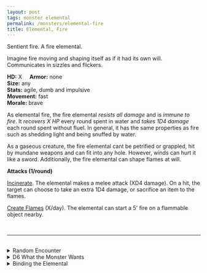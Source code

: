 ```yaml
---
layout: post
tags: monster elemental
permalink: /monsters/elemental-fire
title: Elemental, Fire
---
```


Sentient fire. A fire elemental.

Imagine fire moving and shaping itself as if it had its own will. Communicates in sizzles and flickers.

**HD:** X  &nbsp; &nbsp;  **Armor:** none <br>
**Size:** any <br>
**Stats:** agile, dumb and impulsive <br>
**Movement:** fast <br>
**Morale:** brave <br>

As elemental fire, the fire elemental *resists all damage* and is *immune to fire*. It *recovers X HP* every round spent in water and *takes 1D4 damage* each round spent without fluel. In general, it has the same properties as fire such as shedding light and being snuffed by water. 

As a gaseous creature, the fire elemental cant be petrified or grappled, hit by mundane weapons and can fit into any hole. However, winds can hurt it like a sword. Additionally, the fire elemental can shape flames at will.

**Attacks (1/round)**

<ins>Incinerate</ins>. The elemental makes a melee attack (XD4 damage). On a hit, the target can choose to take an extra 1D4 damage, or sacrifice an item to the flames.

<ins>Create Flames</ins> (X/day). The elemental can start a 5' fire on a flammable object nearby.


<br>

---

<br> 

<details markdown="1">
<summary>Random Encounter</summary>

1. **Monster:** 1D4 fire elementals.
1. **Lair:** Eternal brazier. <br>	&nbsp; OR <br>	**Omen:** The temperature rises and the air dries.
1. **Spoor:** Scorched area.
1. **Tracks:** Random burnt things.
1. **Trace:** Wildfire.
1. **Trace:** A red shard from a summoning crystal. 

</details>

<details markdown="1">
<summary>D6 What the Monster Wants </summary>

1. Burn the area.
1. Protect a volcanic vent.
1. Fight air.
1. Fight water
1. Fight earth.
1. Return to fire.

</details>

<details markdown="1">
<summary>Binding the Elemental</summary>
  
You gain a [Spell Dice](https://saltygoo.github.io/class/magic-user#spells), one Doom Point and ...

1. ... you are highly flammable.
1. ... you have an orange glow. 
1. ... fabric you touch catches fire. 
1. ... you fume.
1. ... your unarmed strike does 1D6 fire damage.
1. ... the spell word fire. 

If you roll a catastrophe, the elemental is released.

</details>
